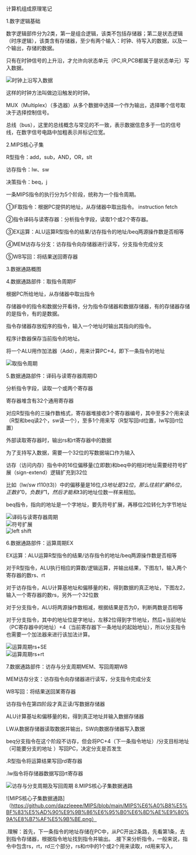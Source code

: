 计算机组成原理笔记

1.数字逻辑基础

数字逻辑部件分为2类，第一是组合逻辑，该类不包括存储器；第二是状态逻辑（时序逻辑），该类含有存储器，至少有两个输入：时钟、待写入的数据，以及一个输出，存储的数据。

只有在时钟信号的上升沿，才允许向状态单元（PC,IR,PCB都属于是状态单元）写入数据。

![时钟上沿写入数据](https://github.com/dazzleeee/MIPS/blob/main/%E6%97%B6%E9%92%9F%E4%B8%8A%E6%B2%BF%E5%86%99%E5%85%A5%E6%95%B0%E6%8D%AE.png)

这样的时钟方法叫做边沿触发的时钟。

MUX（Multiplex）（多选器）从多个数据中选择一个作为输出，选择哪个信号取决于选择控制信号。

总线（bus），这里的总线概念与常见的不一致，表示数据信息多于一位的信号线，在数字信号电路中加粗表示并标记位宽。

2.MIPS核心子集

R型指令：add，sub，AND，OR，slt

访存指令：lw、sw

决策指令：beq，j

一条MIPS指令的执行分为5个阶段，统称为一个指令周期。

①IF取指令：根据PC提供的地址，从存储器中取出指令。                   instruction fetch

②指令译码与读寄存器：分析指令字段，读取1个或2个寄存器。

③EX运算：ALU运算R型指令的结果/访存指令的地址/beq两源操作数是否相等

④MEM访存与分支：访存指令向存储器进行读写，分支指令完成分支

⑤WB写回：将结果送回寄存器

3.数据通路概图

4.数据通路部件：取指令周期IF

根据PC所给地址，从存储器中取出指令

存储器中的指令和数据分开看待，分为指令存储器和数据存储器，有的存储器存储的是指令，有的是数据。

指令存储器存放程序的指令，输入一个地址时输出其指向的指令。

程序计数器保存当前指令的地址。

将一个ALU用作加法器（Add），用来计算PC+4，即下一条指令的地址

![取指令周期](https://github.com/dazzleeee/MIPS/blob/main/%E5%8F%96%E6%8C%87%E4%BB%A4%20-%20%E5%89%AF%E6%9C%AC.png)

5.数据通路部件：译码与读寄存器周期ID

分析指令字段，读取一个或两个寄存器

寄存器堆含有32个通用寄存器

对应R型指令的三操作数格式，寄存器堆接收3个寄存器编号，其中至多2个用来读（R型和beq读2个，sw读一个），至多1个用来写（R型写回rd位置，lw写回rt位置）

外部读取寄存器时，输出rs和rt寄存器中的数据

为了支持写入数据，需要一个32位的写数据端口作为输入

访存（访问内存）指令中的16位偏移量(立即数)和beq中的相对地址需要经符号扩展（sign-extend）逻辑扩充到32位

比如（lw/sw $t1 10($t3)）中的偏移量是16位,$t3地址是32位，那么往前扩展16位，正数扩0，负数扩1，然后才能和$t3的地址位数一样来相加。

beq指令，指向的地址是一个字地址，要先符号扩展，再移位2位转化为字节地址

![译码与读寄存器周期](https://github.com/dazzleeee/MIPS/blob/main/%E8%AF%91%E7%A0%81%E5%92%8C%E8%AF%BB%E5%AF%84%E5%AD%98%E5%99%A8.png)    
![符号扩展](https://github.com/dazzleeee/MIPS/blob/main/%E7%AC%A6%E5%8F%B7%E6%89%A9%E5%B1%95%E5%8D%95%E5%85%83.png)      
![left shift](https://github.com/dazzleeee/MIPS/blob/main/%E5%B7%A6%E7%A7%BB%E5%8D%95%E5%85%83.png)

6.数据通路部件：运算周期EX

EX运算：ALU运算R型指令的结果/访存指令的地址/beq两源操作数是否相等

对于R型指令，ALU执行相应的算数/逻辑运算，并输出结果，下图左1，输入两个寄存器的数rs、rt

对于访存指令，ALU计算基地址和偏移量的和，得到数据的真正地址，下图左2，输入一个寄存器的数rs，另外一个32位数

对于分支指令，ALU将两源操作数相减，根据结果是否为0，判断两数是否相等

对于分支指令，其中的地址位是字地址，左移2位得到字节地址，然后+当前地址（PC寄存器中的地址）+4（当前寄存器下一条地址的起始地址），所以分支指令也需要一个加法器来进行该加法计算。

![运算周期rs+SE](https://github.com/dazzleeee/MIPS/blob/main/%E6%97%B6%E9%92%9F%E4%B8%8A%E6%B2%BF%E5%86%99%E5%85%A5%E6%95%B0%E6%8D%AE.png)   
![运算周期rs+rt](https://github.com/dazzleeee/MIPS/blob/main/%E8%BF%90%E7%AE%97%E5%91%A8%E6%9C%9Frs_rt.png)

7.数据通路部件：访存与分支周期MEM、写回周期WB

MEM访存分支：访存指令向存储器进行读写，分支指令完成分支

WB写回：将结果送回某寄存器

访存指令在第四阶段才真正读/写数据存储器

ALU计算基址和偏移量的和，得到真正地址并输入数据存储器

LW从数据存储器读取数据并输出，SW向数据存储器写入数据

beq分支指令在这个阶段不访存，但会将PC+4（下一条指令地址）/分支目标地址（可能要分支的地址 ）写回PC，决定分支是否发生


.R型指令将运算结果写回rd寄存器

.lw指令将存储器数据写回rt寄存器

![访存与分支周期及写回周期](https://github.com/dazzleeee/MIPS/blob/main/%E8%AE%BF%E5%AD%98%E5%92%8C%E5%88%86%E6%94%AF%E5%91%A8%E6%9C%9F%E5%8F%8A%E5%86%99%E5%9B%9E%E5%91%A8%E6%9C%9F.png)
8.MIPS核心子集数据通路

![MIPS核心子集数据通路]（https://github.com/dazzleeee/MIPS/blob/main/MIPS%E6%A0%B8%E5%BF%83%E5%AD%90%E9%9B%86%E6%95%B0%E6%8D%AE%E9%80%9A%E8%B7%AF%E5%9B%BE.png）

.理解：首先，下一条指令的地址存储在PC中，从PC开出2条路，先看第1条，去到指令存储器，根据指令地址找到指令并输出。
.接下来分析指令，一般来说，指令中包含rs，rt，rd三个部分，rs和rt中的1个或2个用来读取，rd用来写入，





